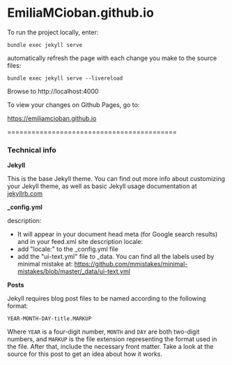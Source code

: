 # EmiliaMCioban.github.io

To run the project locally, enter:

`bundle exec jekyll serve`

automatically refresh the page with each change you make to the source files:

`bundle exec jekyll serve --livereload`

Browse to http://localhost:4000

To view your changes on Github Pages, go to:

https://emiliamcioban.github.io

==========================================

### Technical info

**Jekyll**

This is the base Jekyll theme. You can find out more info about customizing your Jekyll theme, as well as basic Jekyll usage documentation at [jekyllrb.com](https://jekyllrb.com/)

**_config.yml**

description:
- It will appear in your document head meta (for Google search results) and in your feed.xml site description
locale:
- add "locale:" to the _config.yml file
- add the "ui-text.yml" file to _data. You can find all the labels used by minimal mistake at: https://github.com/mmistakes/minimal-mistakes/blob/master/_data/ui-text.yml

**Posts**

Jekyll requires blog post files to be named according to the following format:

`YEAR-MONTH-DAY-title.MARKUP`

Where `YEAR` is a four-digit number, `MONTH` and `DAY` are both two-digit numbers, and `MARKUP` is the file extension representing the format used in the file. After that, include the necessary front matter. Take a look at the source for this post to get an idea about how it works.

